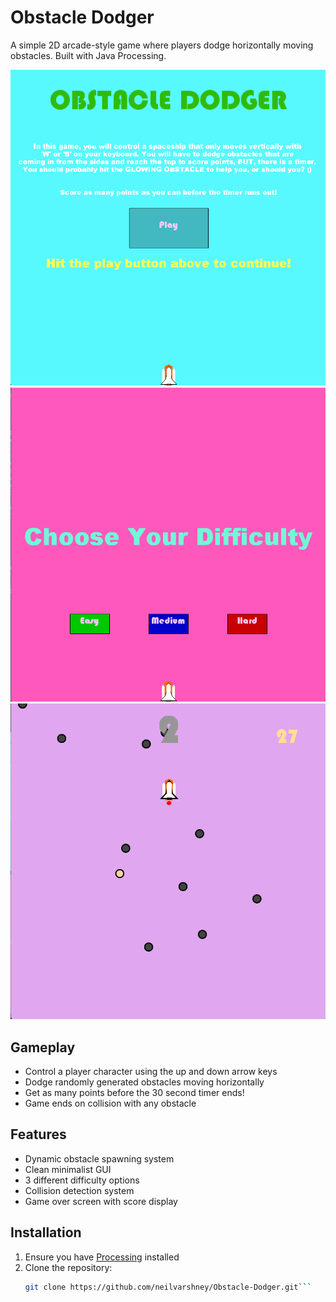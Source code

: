 # Obstacle Dodger

A simple 2D arcade-style game where players dodge horizontally moving obstacles. Built with Java Processing.

![Gameplay Photos](/image2.png)  
![Gameplay Photos](/image1.png)  
![Gameplay Photos](/image.png)  


## Gameplay
- Control a player character using the up and down arrow keys
- Dodge randomly generated obstacles moving horizontally
- Get as many points before the 30 second timer ends!
- Game ends on collision with any obstacle

## Features
- Dynamic obstacle spawning system
- Clean minimalist GUI
- 3 different difficulty options
- Collision detection system
- Game over screen with score display

## Installation
1. Ensure you have [Processing](https://processing.org/download/) installed
2. Clone the repository:
   ```bash
   git clone https://github.com/neilvarshney/Obstacle-Dodger.git```
